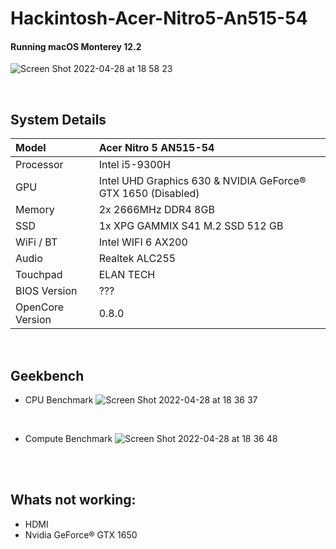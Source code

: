 # Hackintosh-Acer-Nitro5-An515-54

#### Running macOS Monterey 12.2

![Screen Shot 2022-04-28 at 18 58 23](https://user-images.githubusercontent.com/75540343/165854898-8bc54fdd-cedf-40eb-b52d-4fe45c6de25c.png)

<br/>

## System Details

| Model            | Acer Nitro 5 AN515-54                                        |
| :--------------- | :----------------------------------------------------------- |
| Processor        | Intel i5-9300H                                               |
| GPU              | Intel UHD Graphics 630 & NVIDIA GeForce® GTX 1650 (Disabled) |
| Memory           | 2x 2666MHz DDR4 8GB                                          |
| SSD              | 1x XPG GAMMIX S41 M.2 SSD 512 GB                             |
| WiFi / BT        | Intel WIFI 6 AX200                                           |
| Audio            | Realtek ALC255                                               |
| Touchpad         | ELAN TECH                                                    |
| BIOS Version     | ???                                                          |
| OpenCore Version | 0.8.0                                                        |

<br/>

## Geekbench

- CPU Benchmark
![Screen Shot 2022-04-28 at 18 36 37](https://user-images.githubusercontent.com/75540343/165852281-91b0352d-f9c1-4ae5-962d-af3b00c9d001.png)

<br/>

- Compute Benchmark
![Screen Shot 2022-04-28 at 18 36 48](https://user-images.githubusercontent.com/75540343/165852454-5f2d87e8-64d7-45be-8315-1169af56ba09.png)

<br/>
<br/>

## Whats not working:

- HDMI
- Nvidia GeForce® GTX 1650
